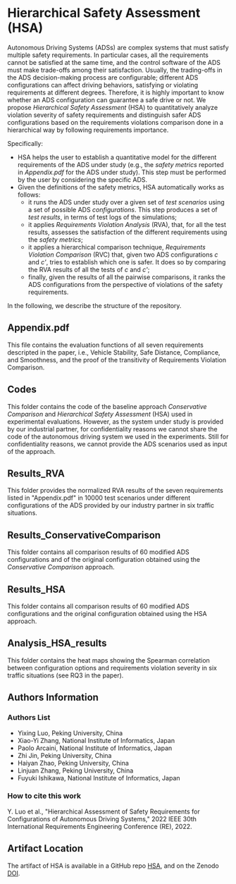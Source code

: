 # Hierarchical Safety Assessment (HSA)
Autonomous Driving Systems (ADSs) are complex systems that must satisfy multiple safety requirements. In particular cases, all the requirements cannot be satisfied at the same time, and the control software of the ADS must make trade-offs among their satisfaction. Usually, the trading-offs in the ADS decision-making process are configurable; different ADS configurations can affect driving behaviors, satisfying or violating requirements at different degrees. Therefore, it is highly important to know whether an ADS configuration can guarantee a safe drive or not. We propose *Hierarchical Safety Assessment* (HSA) to quantitatively analyze violation severity of safety requirements and distinguish safer ADS configurations based on the requirements violations comparison done in a hierarchical way by following requirements importance.

Specifically:
- HSA helps the user to establish a quantitative model for the different requirements of the ADS under study (e.g., the *safety metrics* reported in *Appendix.pdf* for the ADS under study). This step must be performed by the user by considering the specific ADS.
- Given the definitions of the safety metrics, HSA automatically works as follows:
  - it runs the ADS under study over a given set of *test scenarios* using a set of possible ADS *configurations*. This step produces a set of *test results*, in terms of test logs of the simulations;
  - it applies *Requirements Violation Analysis* (RVA), that, for all the test results, assesses the satisfaction of the different requirements using the *safety metrics*;
  - it applies a hierarchical comparison technique, *Requirements Violation Comparison* (RVC) that, given two ADS configurations *c* and *c'*, tries to establish which one is safer. It does so by comparing the RVA results of all the tests of *c* and *c'*;
  - finally, given the results of all the pairwise comparisons, it ranks the ADS configurations from the perspective of violations of the safety requirements.

In the following, we describe the structure of the repository.

## Appendix.pdf
This file contains the evaluation functions of all seven requirements descripted in the paper, i.e., Vehicle Stability, Safe Distance, Compliance, and Smoothness, and the proof of the transitivity of Requirements Violation Comparison.

## Codes
This folder contains the code of the baseline approach *Conservative Comparison* and *Hierarchical Safety Assessment* (HSA) used in experimental evaluations. However, as the system under study is provided by our industrial partner, for confidentiality reasons we cannot share the code of the autonomous driving system we used in the experiments. Still for confidentiality reasons, we cannot provide the ADS scenarios used as input of the approach.

## Results_RVA
This folder provides the normalized RVA results of the seven requirements listed in "Appendix.pdf" in 10000 test scenarios under different configurations of the ADS provided by our industry partner in six traffic situations.

## Results_ConservativeComparison
This folder contains all comparison results of 60 modified ADS configurations and of the original configuration obtained using the *Conservative Comparison* approach.

## Results_HSA
This folder contains all comparison results of 60 modified ADS configurations and the original configuration obtained using the HSA approach.

## Analysis_HSA_results
This folder contains the heat maps showing the Spearman correlation between configuration options and requirements violation severity in six traffic situations (see RQ3 in the paper).


## Authors Information

### Authors List

- Yixing Luo, Peking University, China
- Xiao-Yi Zhang, National Institute of Informatics, Japan
- Paolo Arcaini, National Institute of Informatics, Japan
- Zhi Jin, Peking University, China
- Haiyan Zhao, Peking University, China
- Linjuan Zhang, Peking University, China
- Fuyuki Ishikawa, National Institute of Informatics, Japan

### How to cite this work

Y. Luo et al., "Hierarchical Assessment of Safety Requirements for Configurations of Autonomous Driving Systems," 2022 IEEE 30th International Requirements Engineering Conference (RE), 2022.


## Artifact Location

The artifact of HSA is available in a GitHub repo [HSA], and on the Zenodo [DOI]. 

[HSA]: https://github.com/YixingLuo/Hierarchical-Safety-Assessment

[DOI]: https://doi.org/10.5281/zenodo.6559042
